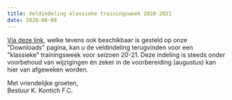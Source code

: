 ```yaml
---
title: Veldindeling klassieke trainingsweek 2020-2021
date: 2020-06-08
---
```

<p><a target="_blank" title="Veldindeling klassieke trainingsweek 2020-2021" href="https://res.cloudinary.com/kkontichfc/image/upload/v1591639823/downloads/Veldindeling_klassieke_trainingsweek_2020-2021_fazsrb.pdf">Via deze link</a>, welke tevens ook beschikbaar is gesteld op onze "Downloads" pagina, kan u de veldindeling terugvinden voor een "klassieke" trainingsweek voor seizoen 20-21. Deze indeling is steeds onder voorbehoud van wijzigingen én zeker in de voorbereiding (augustus) kan hier van afgeweken worden.
</p>

<p>Met vriendelijke groeten,
<br>Bestuur K. Kontich F.C.</p>
